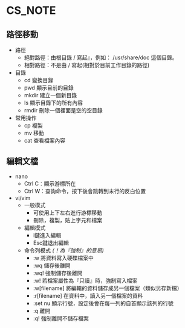 # CS_NOTE
## 路徑移動  
* 路徑  
  * 絕對路徑：由根目錄 / 寫起』，例如： /usr/share/doc 這個目錄。  
  * 相對路徑：不是由 / 寫起(相對於目前工作目錄的路徑)  
* 目錄  
  * cd 變換目錄    
  * pwd 顯示目前的目錄   
  * mkdir 建立一個新目錄   
  * ls 顯示目錄下的所有內容   
  * rmdir 刪除一個裡面是空的空目錄   
* 常用操作
  * cp 複製  
  * mv 移動   
  * cat 查看檔案內容  
## 編輯文檔
* nano
  * Ctrl C：顯示游標所在
  * Ctrl W：查詢命令，按下後會跳轉到末行的反白位置
* vi/vim
  * 一般模式  
    * 可使用上下左右進行游標移動  
    * 刪除，複製，貼上字元和檔案     
  * 編輯模式  
    * i鍵進入編輯 
    * Esc鍵退出編輯
  * 命令列模式 _(！為『強制』的意思)_
    * :w 將資料寫入硬碟檔案中
    * :wq 儲存後離開
    * :wq! 強制儲存後離開 
    * :w! 若檔案屬性為『只讀』時，強制寫入檔案
    * :w[filename] 將編輯的資料儲存成另一個檔案（類似另存新檔）
    * :r[filename] 在資料中，讀入另一個檔案的資料
    * :set nu 顯示行號，設定後會在每一列的自首顯示該列的行號
    * :q 離開
    * :q! 強制離開不儲存檔案




